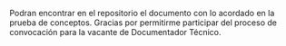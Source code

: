 Podran encontrar en el repositorio el documento con lo acordado en la prueba de conceptos. Gracias por permitirme participar del proceso de convocación para la vacante de Documentador Técnico.
